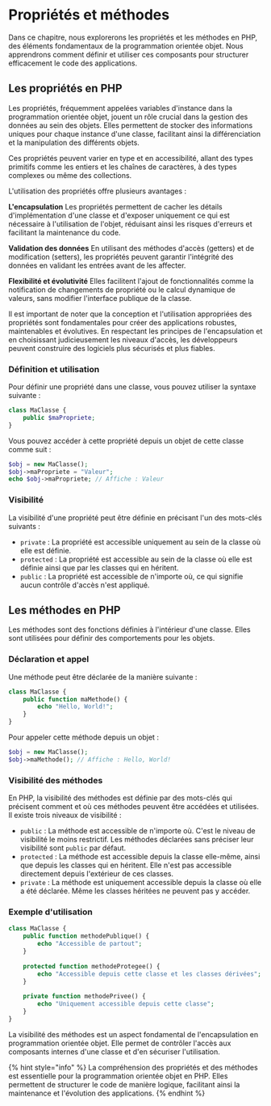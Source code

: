 # Propriétés et méthodes

Dans ce chapitre, nous explorerons les propriétés et les méthodes en PHP, des éléments fondamentaux de la programmation orientée objet. Nous apprendrons comment définir et utiliser ces composants pour structurer efficacement le code des applications.

## Les propriétés en PHP <a href="#les-proprietes-en-php" id="les-proprietes-en-php"></a>

Les propriétés, fréquemment appelées variables d'instance dans la programmation orientée objet, jouent un rôle crucial dans la gestion des données au sein des objets. Elles permettent de stocker des informations uniques pour chaque instance d'une classe, facilitant ainsi la différenciation et la manipulation des différents objets.

Ces propriétés peuvent varier en type et en accessibilité, allant des types primitifs comme les entiers et les chaînes de caractères, à des types complexes ou même des collections.

L'utilisation des propriétés offre plusieurs avantages :

**L'encapsulation** Les propriétés permettent de cacher les détails d'implémentation d'une classe et d'exposer uniquement ce qui est nécessaire à l'utilisation de l'objet, réduisant ainsi les risques d'erreurs et facilitant la maintenance du code.

**Validation des données** En utilisant des méthodes d'accès (getters) et de modification (setters), les propriétés peuvent garantir l'intégrité des données en validant les entrées avant de les affecter.

**Flexibilité et évolutivité** Elles facilitent l'ajout de fonctionnalités comme la notification de changements de propriété ou le calcul dynamique de valeurs, sans modifier l'interface publique de la classe.

Il est important de noter que la conception et l'utilisation appropriées des propriétés sont fondamentales pour créer des applications robustes, maintenables et évolutives. En respectant les principes de l'encapsulation et en choisissant judicieusement les niveaux d'accès, les développeurs peuvent construire des logiciels plus sécurisés et plus fiables.

### Définition et utilisation <a href="#definition-et-utilisation" id="definition-et-utilisation"></a>

Pour définir une propriété dans une classe, vous pouvez utiliser la syntaxe suivante :

```php
class MaClasse {
    public $maPropriete;
}
```

Vous pouvez accéder à cette propriété depuis un objet de cette classe comme suit :

```php
$obj = new MaClasse();
$obj->maPropriete = "Valeur";
echo $obj->maPropriete; // Affiche : Valeur
```

### Visibilité <a href="#visibilite" id="visibilite"></a>

La visibilité d'une propriété peut être définie en précisant l'un des mots-clés suivants :

* `private` : La propriété est accessible uniquement au sein de la classe où elle est définie.
* `protected` : La propriété est accessible au sein de la classe où elle est définie ainsi que par les classes qui en héritent.
* `public` : La propriété est accessible de n'importe où, ce qui signifie aucun contrôle d'accès n'est appliqué.

## Les méthodes en PHP <a href="#les-methodes-en-php" id="les-methodes-en-php"></a>

Les méthodes sont des fonctions définies à l'intérieur d'une classe. Elles sont utilisées pour définir des comportements pour les objets.

### Déclaration et appel <a href="#declaration-et-appel" id="declaration-et-appel"></a>

Une méthode peut être déclarée de la manière suivante :

```php
class MaClasse {
    public function maMethode() {
        echo "Hello, World!";
    }
}
```

Pour appeler cette méthode depuis un objet :

```php
$obj = new MaClasse();
$obj->maMethode(); // Affiche : Hello, World!
```

### Visibilité des méthodes <a href="#visibilite-des-methodes" id="visibilite-des-methodes"></a>

En PHP, la visibilité des méthodes est définie par des mots-clés qui précisent comment et où ces méthodes peuvent être accédées et utilisées. Il existe trois niveaux de visibilité :

* `public` : La méthode est accessible de n'importe où. C'est le niveau de visibilité le moins restrictif. Les méthodes déclarées sans préciser leur visibilité sont `public` par défaut.
* `protected` : La méthode est accessible depuis la classe elle-même, ainsi que depuis les classes qui en héritent. Elle n'est pas accessible directement depuis l'extérieur de ces classes.
* `private` : La méthode est uniquement accessible depuis la classe où elle a été déclarée. Même les classes héritées ne peuvent pas y accéder.

### Exemple d'utilisation&#x20;

```php
class MaClasse {
    public function methodePublique() {
        echo "Accessible de partout";
    }
    
    protected function methodeProtegee() {
        echo "Accessible depuis cette classe et les classes dérivées";
    }
    
    private function methodePrivee() {
        echo "Uniquement accessible depuis cette classe";
    }
}
```

La visibilité des méthodes est un aspect fondamental de l'encapsulation en programmation orientée objet. Elle permet de contrôler l'accès aux composants internes d'une classe et d'en sécuriser l'utilisation.

{% hint style="info" %}
La compréhension des propriétés et des méthodes est essentielle pour la programmation orientée objet en PHP. Elles permettent de structurer le code de manière logique, facilitant ainsi la maintenance et l'évolution des applications.
{% endhint %}

